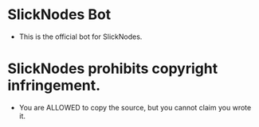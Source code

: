 # SlickNodes Bot

- This is the official bot for SlickNodes.

# SlickNodes prohibits copyright infringement. 

- You are ALLOWED to copy the source, but you cannot claim you wrote it. 
